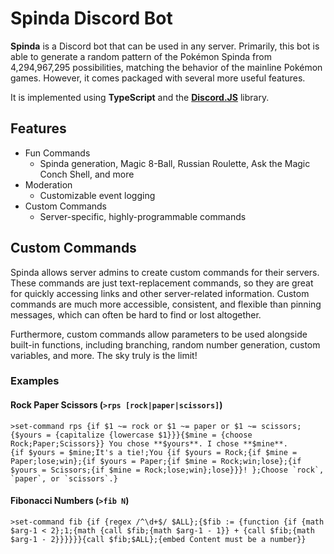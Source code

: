 # Spinda Discord Bot
**Spinda** is a Discord bot that can be used in any server. Primarily, this bot is able to generate a random pattern of the Pokémon Spinda 
from 4,294,967,295 possibilities, matching the behavior of the mainline Pokémon games. However, it comes packaged with several more useful features.

It is implemented using **TypeScript** and the **[Discord.JS](https://discord.js.org/)** library.

## Features
- Fun Commands
  - Spinda generation, Magic 8-Ball, Russian Roulette, Ask the Magic Conch Shell, and more
- Moderation
  - Customizable event logging
- Custom Commands
  - Server-specific, highly-programmable commands

## Custom Commands
Spinda allows server admins to create custom commands for their servers. These commands are just text-replacement commands, so they are great for quickly accessing links and other server-related information. Custom commands are much more accessible, consistent, and flexible than pinning messages, which can often be hard to find or lost altogether.

Furthermore, custom commands allow parameters to be used alongside built-in functions, including branching, random number generation, custom variables, and more. The sky truly is the limit!

### Examples

#### Rock Paper Scissors (`>rps [rock|paper|scissors]`)
```
>set-command rps {if $1 ~= rock or $1 ~= paper or $1 ~= scissors;{$yours = {capitalize {lowercase $1}}}{$mine = {choose Rock;Paper;Scissors}} You chose **$yours**. I chose **$mine**.
{if $yours = $mine;It's a tie!;You {if $yours = Rock;{if $mine = Paper;lose;win};{if $yours = Paper;{if $mine = Rock;win;lose};{if $yours = Scissors;{if $mine = Rock;lose;win};lose}}}! };Choose `rock`, `paper`, or `scissors`.}
```

#### Fibonacci Numbers (`>fib N`)
```
>set-command fib {if {regex /^\d+$/ $ALL};{$fib := {function {if {math $arg-1 < 2};1;{math {call $fib;{math $arg-1 - 1}} + {call $fib;{math $arg-1 - 2}}}}}}{call $fib;$ALL};{embed Content must be a number}}
```
